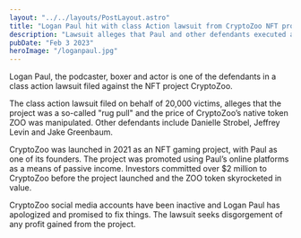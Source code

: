 ```yaml
---
layout: "../../layouts/PostLayout.astro"
title: "Logan Paul hit with class Action lawsuit from CryptoZoo NFT project"
description: "Lawsuit alleges that Paul and other defendants executed a rug pull"
pubDate: "Feb 3 2023"
heroImage: "/loganpaul.jpg"
---
```


Logan Paul, the podcaster, boxer and actor is one of the defendants in a class action lawsuit filed against the NFT project CryptoZoo.

The class action lawsuit filed on behalf of 20,000 victims, alleges that the project was a so-called "rug pull" and the price of CryptoZoo’s native token ZOO was manipulated. Other defendants include Danielle Strobel, Jeffrey Levin and Jake Greenbaum.

CryptoZoo was launched in 2021 as an NFT gaming project, with Paul as one of its founders. The project was promoted using Paul’s online platforms as a means of passive income. Investors committed over $2 million to CryptoZoo before the project launched and the ZOO token skyrocketed in value.

CryptoZoo social media accounts have been inactive and Logan Paul has apologized and promised to fix things.
The lawsuit seeks disgorgement of any profit gained from the project.

